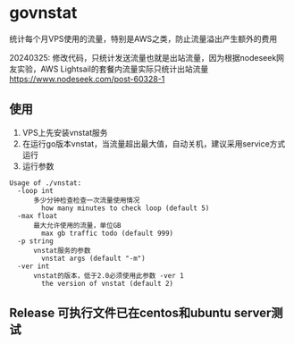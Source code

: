 # govnstat
统计每个月VPS使用的流量，特别是AWS之类，防止流量溢出产生额外的费用

20240325: 修改代码，只统计发送流量也就是出站流量，因为根据nodeseek网友实验，AWS Lightsail的套餐内流量实际只统计出站流量 https://www.nodeseek.com/post-60328-1
## 使用 ##
1. VPS上先安装vnstat服务
2. 在运行go版本vnstat，当流量超出最大值，自动关机，建议采用service方式运行
3. 运行参数
```
Usage of ./vnstat:
  -loop int
      多少分钟检查检查一次流量使用情况
    	how many minutes to check loop (default 5) 
  -max float
      最大允许使用的流量，单位GB
    	max gb traffic todo (default 999)
  -p string
      vnstat服务的参数
    	vnstat args (default "-m")
  -ver int
      vnstat的版本，低于2.0必须使用此参数 -ver 1
    	the version of vnstat (default 2)
```
## Release 可执行文件已在centos和ubuntu server测试 ##
